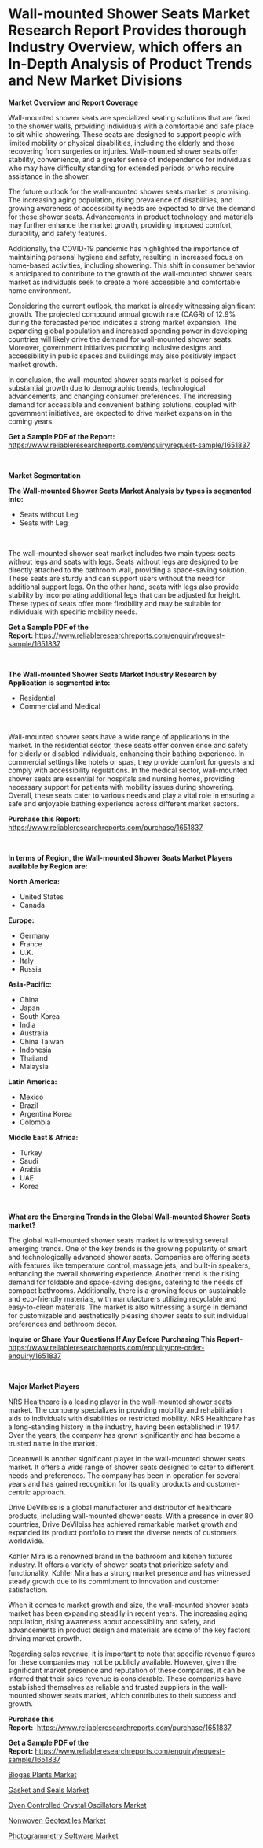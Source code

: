 <p><h1>Wall-mounted Shower Seats Market Research Report Provides thorough Industry Overview, which offers an In-Depth Analysis of Product Trends and New Market Divisions</h1></p><p><strong>Market Overview and Report Coverage</strong></p>
<p><p>Wall-mounted shower seats are specialized seating solutions that are fixed to the shower walls, providing individuals with a comfortable and safe place to sit while showering. These seats are designed to support people with limited mobility or physical disabilities, including the elderly and those recovering from surgeries or injuries. Wall-mounted shower seats offer stability, convenience, and a greater sense of independence for individuals who may have difficulty standing for extended periods or who require assistance in the shower.</p><p>The future outlook for the wall-mounted shower seats market is promising. The increasing aging population, rising prevalence of disabilities, and growing awareness of accessibility needs are expected to drive the demand for these shower seats. Advancements in product technology and materials may further enhance the market growth, providing improved comfort, durability, and safety features.</p><p>Additionally, the COVID-19 pandemic has highlighted the importance of maintaining personal hygiene and safety, resulting in increased focus on home-based activities, including showering. This shift in consumer behavior is anticipated to contribute to the growth of the wall-mounted shower seats market as individuals seek to create a more accessible and comfortable home environment.</p><p>Considering the current outlook, the market is already witnessing significant growth. The projected compound annual growth rate (CAGR) of 12.9% during the forecasted period indicates a strong market expansion. The expanding global population and increased spending power in developing countries will likely drive the demand for wall-mounted shower seats. Moreover, government initiatives promoting inclusive designs and accessibility in public spaces and buildings may also positively impact market growth.</p><p>In conclusion, the wall-mounted shower seats market is poised for substantial growth due to demographic trends, technological advancements, and changing consumer preferences. The increasing demand for accessible and convenient bathing solutions, coupled with government initiatives, are expected to drive market expansion in the coming years.</p></p>
<p><strong>Get a Sample PDF of the Report:</strong> <a href="https://www.reliableresearchreports.com/enquiry/request-sample/1651837">https://www.reliableresearchreports.com/enquiry/request-sample/1651837</a></p>
<p>&nbsp;</p>
<p><strong>Market Segmentation</strong></p>
<p><strong>The Wall-mounted Shower Seats Market Analysis by types is segmented into:</strong></p>
<p><ul><li>Seats without Leg</li><li>Seats with Leg</li></ul></p>
<p>&nbsp;</p>
<p><p>The wall-mounted shower seat market includes two main types: seats without legs and seats with legs. Seats without legs are designed to be directly attached to the bathroom wall, providing a space-saving solution. These seats are sturdy and can support users without the need for additional support legs. On the other hand, seats with legs also provide stability by incorporating additional legs that can be adjusted for height. These types of seats offer more flexibility and may be suitable for individuals with specific mobility needs.</p></p>
<p><strong>Get a Sample PDF of the Report:</strong>&nbsp;<a href="https://www.reliableresearchreports.com/enquiry/request-sample/1651837">https://www.reliableresearchreports.com/enquiry/request-sample/1651837</a></p>
<p>&nbsp;</p>
<p><strong>The Wall-mounted Shower Seats Market Industry Research by Application is segmented into:</strong></p>
<p><ul><li>Residential</li><li>Commercial and Medical</li></ul></p>
<p>&nbsp;</p>
<p><p>Wall-mounted shower seats have a wide range of applications in the market. In the residential sector, these seats offer convenience and safety for elderly or disabled individuals, enhancing their bathing experience. In commercial settings like hotels or spas, they provide comfort for guests and comply with accessibility regulations. In the medical sector, wall-mounted shower seats are essential for hospitals and nursing homes, providing necessary support for patients with mobility issues during showering. Overall, these seats cater to various needs and play a vital role in ensuring a safe and enjoyable bathing experience across different market sectors.</p></p>
<p><strong>Purchase this Report:</strong>&nbsp; <a href="https://www.reliableresearchreports.com/purchase/1651837">https://www.reliableresearchreports.com/purchase/1651837</a></p>
<p>&nbsp;</p>
<p><strong>In terms of Region, the Wall-mounted Shower Seats Market Players available by Region are:</strong></p>
<p>
    <p> <strong> North America: </strong>
        <ul>
            <li>United States</li>
            <li>Canada</li>
        </ul>
        </p> 
    <p> <strong> Europe: </strong>
        <ul>
            <li>Germany</li>
            <li>France</li>
            <li>U.K.</li>
            <li>Italy</li>
            <li>Russia</li>
        </ul>
        </p> 
    <p> <strong> Asia-Pacific: </strong>
        <ul>
            <li>China</li>
            <li>Japan</li>
            <li>South Korea</li>
            <li>India</li>
            <li>Australia</li>
            <li>China Taiwan</li>
            <li>Indonesia</li>
            <li>Thailand</li>
            <li>Malaysia</li>
        </ul>
        </p> 
    <p> <strong> Latin America: </strong>
        <ul>
            <li>Mexico</li>
            <li>Brazil</li>
            <li>Argentina Korea</li>
            <li>Colombia</li>
        </ul>
        </p> 
    <p> <strong> Middle East & Africa: </strong>
        <ul>
            <li>Turkey</li>
            <li>Saudi</li>
            <li>Arabia</li>
            <li>UAE</li>
            <li>Korea</li>
        </ul>
    </p>
    </p>
<p>&nbsp;</p>
<p><strong>What are the Emerging Trends in the Global Wall-mounted Shower Seats market?</strong></p>
<p><p>The global wall-mounted shower seats market is witnessing several emerging trends. One of the key trends is the growing popularity of smart and technologically advanced shower seats. Companies are offering seats with features like temperature control, massage jets, and built-in speakers, enhancing the overall showering experience. Another trend is the rising demand for foldable and space-saving designs, catering to the needs of compact bathrooms. Additionally, there is a growing focus on sustainable and eco-friendly materials, with manufacturers utilizing recyclable and easy-to-clean materials. The market is also witnessing a surge in demand for customizable and aesthetically pleasing shower seats to suit individual preferences and bathroom decor.</p></p>
<p><strong>Inquire or Share Your Questions If Any Before Purchasing This Report</strong>- <a href="https://www.reliableresearchreports.com/enquiry/pre-order-enquiry/1651837">https://www.reliableresearchreports.com/enquiry/pre-order-enquiry/1651837</a></p>
<p>&nbsp;</p>
<p><strong>Major Market Players</strong></p>
<p><p>NRS Healthcare is a leading player in the wall-mounted shower seats market. The company specializes in providing mobility and rehabilitation aids to individuals with disabilities or restricted mobility. NRS Healthcare has a long-standing history in the industry, having been established in 1947. Over the years, the company has grown significantly and has become a trusted name in the market.</p><p>Oceanwell is another significant player in the wall-mounted shower seats market. It offers a wide range of shower seats designed to cater to different needs and preferences. The company has been in operation for several years and has gained recognition for its quality products and customer-centric approach.</p><p>Drive DeVilbiss is a global manufacturer and distributor of healthcare products, including wall-mounted shower seats. With a presence in over 80 countries, Drive DeVilbiss has achieved remarkable market growth and expanded its product portfolio to meet the diverse needs of customers worldwide.</p><p>Kohler Mira is a renowned brand in the bathroom and kitchen fixtures industry. It offers a variety of shower seats that prioritize safety and functionality. Kohler Mira has a strong market presence and has witnessed steady growth due to its commitment to innovation and customer satisfaction.</p><p>When it comes to market growth and size, the wall-mounted shower seats market has been expanding steadily in recent years. The increasing aging population, rising awareness about accessibility and safety, and advancements in product design and materials are some of the key factors driving market growth.</p><p>Regarding sales revenue, it is important to note that specific revenue figures for these companies may not be publicly available. However, given the significant market presence and reputation of these companies, it can be inferred that their sales revenue is considerable. These companies have established themselves as reliable and trusted suppliers in the wall-mounted shower seats market, which contributes to their success and growth.</p></p>
<p><strong>Purchase this Report:</strong>&nbsp;&nbsp;<a href="https://www.reliableresearchreports.com/purchase/1651837">https://www.reliableresearchreports.com/purchase/1651837</a></p>
<p></p>
<p><strong>Get a Sample PDF of the Report:</strong>&nbsp;<a href="https://www.reliableresearchreports.com/enquiry/request-sample/1651837">https://www.reliableresearchreports.com/enquiry/request-sample/1651837</a></p>
<p><p><a href="https://medium.com/@annarussell1981/biogas-plants-market-size-growth-forecast-2023-2030-52cc5db89c93">Biogas Plants Market</a></p><p><a href="https://www.linkedin.com/pulse/gasket-seals-market-share-amp-new-trends-analysis-report/">Gasket and Seals Market</a></p><p><a href="https://www.linkedin.com/pulse/oven-controlled-crystal-oscillators-market-challenges/">Oven Controlled Crystal Oscillators Market</a></p><p><a href="https://www.linkedin.com/pulse/decoding-nonwoven-geotextiles-market-deep-dive-latest-trends/">Nonwoven Geotextiles Market</a></p><p><a href="https://medium.com/@aashish.reportprime2/photogrammetry-software-market-current-market-share-cagr-growth-projection-and-forecast-till-d948d0e7780a">Photogrammetry Software Market</a></p></p>